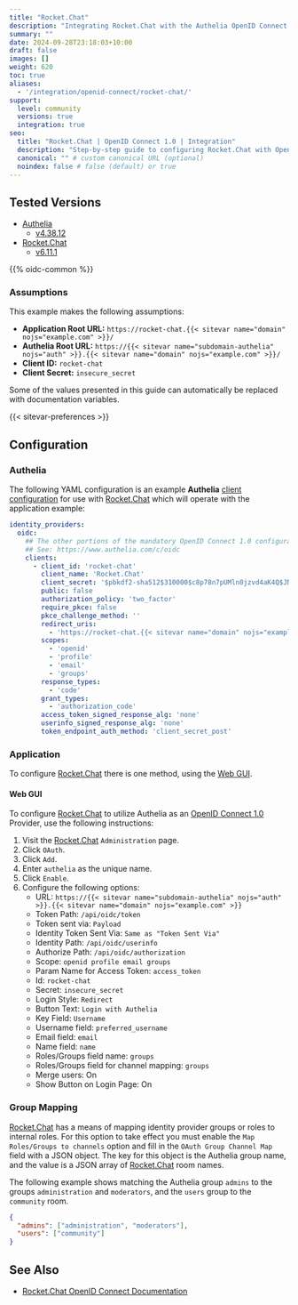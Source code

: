 ```yaml
---
title: "Rocket.Chat"
description: "Integrating Rocket.Chat with the Authelia OpenID Connect 1.0 Provider."
summary: ""
date: 2024-09-28T23:18:03+10:00
draft: false
images: []
weight: 620
toc: true
aliases:
  - '/integration/openid-connect/rocket-chat/'
support:
  level: community
  versions: true
  integration: true
seo:
  title: "Rocket.Chat | OpenID Connect 1.0 | Integration"
  description: "Step-by-step guide to configuring Rocket.Chat with OpenID Connect 1.0 for secure SSO. Enhance your login flow using Authelia’s modern identity management."
  canonical: "" # custom canonical URL (optional)
  noindex: false # false (default) or true
---
```


## Tested Versions

- [Authelia]
  - [v4.38.12](https://github.com/authelia/authelia/releases/tag/v4.38.12)
- [Rocket.Chat]
  - [v6.11.1](https://github.com/RocketChat/Rocket.Chat/releases/tag/6.11.1)

{{% oidc-common %}}

### Assumptions

This example makes the following assumptions:

- __Application Root URL:__ `https://rocket-chat.{{< sitevar name="domain" nojs="example.com" >}}/`
- __Authelia Root URL:__ `https://{{< sitevar name="subdomain-authelia" nojs="auth" >}}.{{< sitevar name="domain" nojs="example.com" >}}/`
- __Client ID:__ `rocket-chat`
- __Client Secret:__ `insecure_secret`

Some of the values presented in this guide can automatically be replaced with documentation variables.

{{< sitevar-preferences >}}

## Configuration

### Authelia

The following YAML configuration is an example __Authelia__ [client configuration] for use with [Rocket.Chat] which will
operate with the application example:

```yaml {title="configuration.yml"}
identity_providers:
  oidc:
    ## The other portions of the mandatory OpenID Connect 1.0 configuration go here.
    ## See: https://www.authelia.com/c/oidc
    clients:
      - client_id: 'rocket-chat'
        client_name: 'Rocket.Chat'
        client_secret: '$pbkdf2-sha512$310000$c8p78n7pUMln0jzvd4aK4Q$JNRBzwAo0ek5qKn50cFzzvE9RXV88h1wJn5KGiHrD0YKtZaR/nCb2CJPOsKaPK0hjf.9yHxzQGZziziccp6Yng'  # The digest of 'insecure_secret'.
        public: false
        authorization_policy: 'two_factor'
        require_pkce: false
        pkce_challenge_method: ''
        redirect_uris:
          - 'https://rocket-chat.{{< sitevar name="domain" nojs="example.com" >}}/_oauth/authelia'
        scopes:
          - 'openid'
          - 'profile'
          - 'email'
          - 'groups'
        response_types:
          - 'code'
        grant_types:
          - 'authorization_code'
        access_token_signed_response_alg: 'none'
        userinfo_signed_response_alg: 'none'
        token_endpoint_auth_method: 'client_secret_post'
```

### Application

To configure [Rocket.Chat] there is one method, using the [Web GUI](#web-gui).

#### Web GUI

To configure [Rocket.Chat] to utilize Authelia as an [OpenID Connect 1.0] Provider, use the following instructions:

1. Visit the [Rocket.Chat] `Administration` page.
2. Click `OAuth`.
3. Click `Add`.
4. Enter `authelia` as the unique name.
5. Click `Enable`.
6. Configure the following options:
   - URL: `https://{{< sitevar name="subdomain-authelia" nojs="auth" >}}.{{< sitevar name="domain" nojs="example.com" >}}`
   - Token Path: `/api/oidc/token`
   - Token sent via: `Payload`
   - Identity Token Sent Via: `Same as "Token Sent Via"`
   - Identity Path: `/api/oidc/userinfo`
   - Authorize Path: `/api/oidc/authorization`
   - Scope: `openid profile email groups`
   - Param Name for Access Token: `access_token`
   - Id: `rocket-chat`
   - Secret: `insecure_secret`
   - Login Style: `Redirect`
   - Button Text: `Login with Authelia`
   - Key Field: `Username`
   - Username field: `preferred_username`
   - Email field: `email`
   - Name field: `name`
   - Roles/Groups field name: `groups`
   - Roles/Groups field for channel mapping: `groups`
   - Merge users: On
   - Show Button on Login Page: On

### Group Mapping

[Rocket.Chat] has a means of mapping identity provider groups or roles to internal roles. For this option to take effect
you must enable the `Map Roles/Groups to channels` option and fill in the `OAuth Group Channel Map` field with a JSON
object. The key for this object is the Authelia group name, and the value is a JSON array of [Rocket.Chat] room names.

The following example shows matching the Authelia group `admins` to the groups `administration` and `moderators`, and
the `users` group to the `community` room.

```json
{
  "admins": ["administration", "moderators"],
  "users": ["community"]
}

```

## See Also

- [Rocket.Chat OpenID Connect Documentation](https://docs.rocket.chat/docs/openid-connect)

[Authelia]: https://www.authelia.com
[Rocket.Chat]: https://www.rocket.chat
[OpenID Connect 1.0]: ../../../openid-connect/introduction.md
[client configuration]: ../../../../configuration/identity-providers/openid-connect/clients.md

